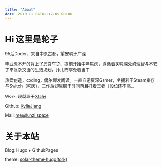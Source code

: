 ```yaml
---
title: "About"
date: 2019-11-06T01:17:09+08:00
---
```


# Hi 这里是轮子

95后Coder，来自中原古都，望安魂于广深  

毕业想不开的背上了房贷车贷，提前开始中年焦虑，遵循着灵魂深处的理智与不安于平淡杂交出的生活规划，挣扎而享受着当下

热爱创造，coding，偶尔爆发阅读。一直自诩资深Gamer，坐拥若干Steam库存与Switch（吃灰），工作后却屈服于时间苟且打着王者（段位还不高…

Work: 现就职于[Xtalpi](https://xtalpi.com/)

Github: [KylinJiang](https://github.com/LunziQwQ)

Mail: me@lunzi.space


# 关于本站

Blog: Hugo + GithubPages

theme: [solar-theme-hugo(fork)](https://github.com/LunziQwQ/solar-theme-hugo)
